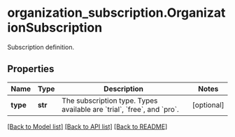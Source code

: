 # organization_subscription.OrganizationSubscription

Subscription definition.
## Properties
Name | Type | Description | Notes
------------ | ------------- | ------------- | -------------
**type** | **str** | The subscription type. Types available are &#x60;trial&#x60;, &#x60;free&#x60;, and &#x60;pro&#x60;. | [optional] 

[[Back to Model list]](../README.md#documentation-for-models) [[Back to API list]](../README.md#documentation-for-api-endpoints) [[Back to README]](../README.md)


